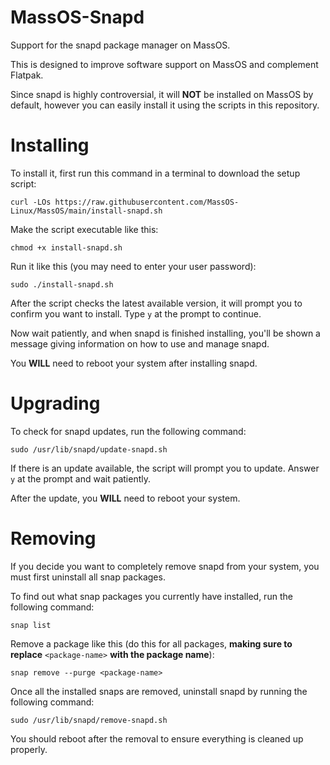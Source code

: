 # MassOS-Snapd
Support for the snapd package manager on MassOS.

This is designed to improve software support on MassOS and complement Flatpak.

Since snapd is highly controversial, it will **NOT** be installed on MassOS by default, however you can easily install it using the scripts in this repository.

# Installing
To install it, first run this command in a terminal to download the setup script:
```
curl -LOs https://raw.githubusercontent.com/MassOS-Linux/MassOS/main/install-snapd.sh
```
Make the script executable like this:
```
chmod +x install-snapd.sh
```
Run it like this (you may need to enter your user password):
```
sudo ./install-snapd.sh
```
After the script checks the latest available version, it will prompt you to confirm you want to install. Type `y` at the prompt to continue.

Now wait patiently, and when snapd is finished installing, you'll be shown a message giving information on how to use and manage snapd.

You **WILL** need to reboot your system after installing snapd.

# Upgrading
To check for snapd updates, run the following command:
```
sudo /usr/lib/snapd/update-snapd.sh
```
If there is an update available, the script will prompt you to update. Answer `y` at the prompt and wait patiently.

After the update, you **WILL** need to reboot your system.

# Removing
If you decide you want to completely remove snapd from your system, you must first uninstall all snap packages.

To find out what snap packages you currently have installed, run the following command:
```
snap list
```
Remove a package like this (do this for all packages, **making sure to replace** `<package-name>` **with the package name**):
```
snap remove --purge <package-name>
```
Once all the installed snaps are removed, uninstall snapd by running the following command:
```
sudo /usr/lib/snapd/remove-snapd.sh
```
You should reboot after the removal to ensure everything is cleaned up properly.
